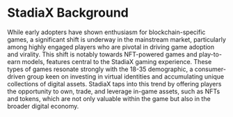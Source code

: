 # StadiaX Background

While early adopters have shown enthusiasm for blockchain-specific games, a significant shift is underway in the mainstream market, particularly among highly engaged players who are pivotal in driving game adoption and virality. This shift is notably towards NFT-powered games and play-to-earn models, features central to the StadiaX gaming experience. These types of games resonate strongly with the 18-35 demographic, a consumer-driven group keen on investing in virtual identities and accumulating unique collections of digital assets. StadiaX taps into this trend by offering players the opportunity to own, trade, and leverage in-game assets, such as NFTs and tokens, which are not only valuable within the game but also in the broader digital economy.

